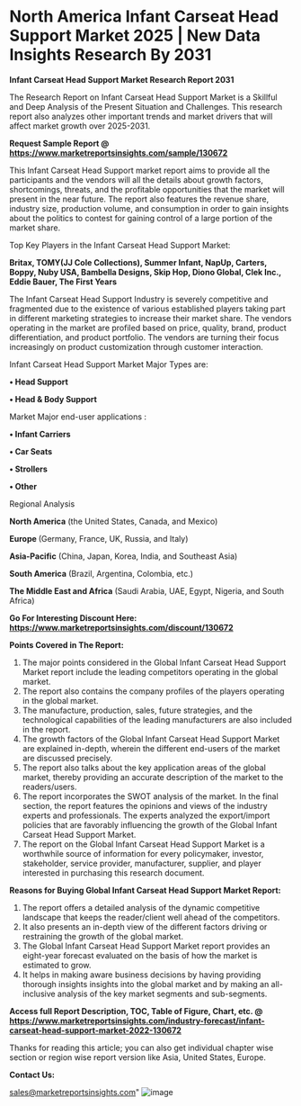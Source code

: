 # North America Infant Carseat Head Support Market 2025 | New Data Insights Research By 2031

<strong>Infant Carseat Head Support Market Research Report 2031</strong>

The Research Report on Infant Carseat Head Support Market is a Skillful and Deep Analysis of the Present Situation and Challenges. This research report also analyzes other important trends and market drivers that will affect market growth over 2025-2031.

<strong>Request Sample Report @ <a href=https://www.marketreportsinsights.com/sample/130672>https://www.marketreportsinsights.com/sample/130672</a></strong>

This Infant Carseat Head Support market report aims to provide all the participants and the vendors will all the details about growth factors, shortcomings, threats, and the profitable opportunities that the market will present in the near future. The report also features the revenue share, industry size, production volume, and consumption in order to gain insights about the politics to contest for gaining control of a large portion of the market share.

Top Key Players in the Infant Carseat Head Support Market:

<strong>Britax, TOMY(JJ Cole Collections), Summer Infant, NapUp, Carters, Boppy, Nuby USA, Bambella Designs, Skip Hop, Diono Global, Clek Inc., Eddie Bauer, The First Years</strong>

The Infant Carseat Head Support Industry is severely competitive and fragmented due to the existence of various established players taking part in different marketing strategies to increase their market share. The vendors operating in the market are profiled based on price, quality, brand, product differentiation, and product portfolio. The vendors are turning their focus increasingly on product customization through customer interaction.

Infant Carseat Head Support Market Major Types are:

<strong>• Head Support

• Head & Body Support</strong>

Market Major end-user applications :

<strong>• Infant Carriers

• Car Seats

• Strollers

• Other</strong>

Regional Analysis

</u><strong><b>North America</b></strong> (the United States, Canada, and Mexico)

<strong><b>Europe </b></strong>(Germany, France, UK, Russia, and Italy)

<strong><b>Asia-Pacific</b></strong> (China, Japan, Korea, India, and Southeast Asia)

<strong><b>South America</b></strong> (Brazil, Argentina, Colombia, etc.)

<strong><b>The Middle East and Africa</b></strong> (Saudi Arabia, UAE, Egypt, Nigeria, and South Africa)

<strong>Go For Interesting Discount Here: <a href=https://www.marketreportsinsights.com/discount/130672>https://www.marketreportsinsights.com/discount/130672</a></strong>

<strong>Points Covered in The Report:</strong>
<ol>
  <li>The major points considered in the Global Infant Carseat Head Support Market report include the leading competitors operating in the global market.</li>
  <li>The report also contains the company profiles of the players operating in the global market.</li>
  <li>The manufacture, production, sales, future strategies, and the technological capabilities of the leading manufacturers are also included in the report.</li>
  <li>The growth factors of the Global Infant Carseat Head Support Market are explained in-depth, wherein the different end-users of the market are discussed precisely.</li>
  <li>The report also talks about the key application areas of the global market, thereby providing an accurate description of the market to the readers/users.</li>
  <li>The report incorporates the SWOT analysis of the market. In the final section, the report features the opinions and views of the industry experts and professionals. The experts analyzed the export/import policies that are favorably influencing the growth of the Global Infant Carseat Head Support Market.</li>
  <li>The report on the Global Infant Carseat Head Support Market is a worthwhile source of information for every policymaker, investor, stakeholder, service provider, manufacturer, supplier, and player interested in purchasing this research document.</li>
</ol>
<strong>Reasons for Buying Global Infant Carseat Head Support Market Report:</strong>

<ol>
  <li>The report offers a detailed analysis of the dynamic competitive landscape that keeps the reader/client well ahead of the competitors.</li>
  <li>It also presents an in-depth view of the different factors driving or restraining the growth of the global market.</li>
  <li>The Global Infant Carseat Head Support Market report provides an eight-year forecast evaluated on the basis of how the market is estimated to grow.</li>
  <li>It helps in making aware business decisions by having providing thorough insights insights into the global market and by making an all-inclusive analysis of the key market segments and sub-segments.</li>
</ol>
<strong>Access full Report Description, TOC, Table of Figure, Chart, etc. @ <a href=https://www.marketreportsinsights.com/industry-forecast/infant-carseat-head-support-market-2022-130672>https://www.marketreportsinsights.com/industry-forecast/infant-carseat-head-support-market-2022-130672</a></strong>


Thanks for reading this article; you can also get individual chapter wise section or region wise report version like Asia, United States, Europe.

<strong>Contact Us:</strong>

sales@marketreportsinsights.com"
![image](https://github.com/user-attachments/assets/31b8b936-8559-40fa-9094-dbcda7026b90)
